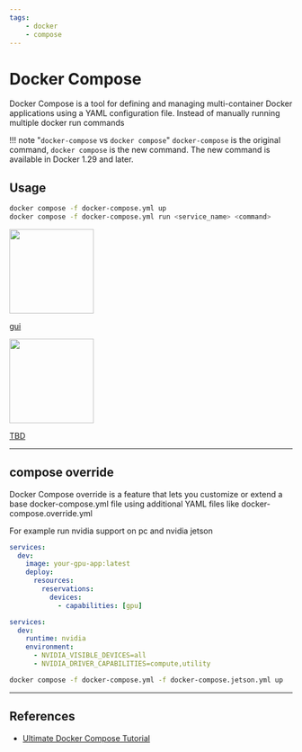 ```yaml
---
tags:
    - docker
    - compose
---
```


# Docker Compose
Docker Compose is a tool for defining and managing multi-container Docker applications using a YAML configuration file. Instead of manually running multiple docker run commands

!!! note "`docker-compose` vs `docker compose`"
    `docker-compose` is the original command, `docker compose` is the new command. 
    The new command is available in Docker 1.29 and later.
    

## Usage     

```bash
docker compose -f docker-compose.yml up
docker compose -f docker-compose.yml run <service_name> <command>
```

<div class="grid-container">
    <div class="grid-item">
        <a href="compose_tips_and_templates">
        <img src="images/tips.png" width="150" height="150">
        <p>gui</p>
        </a>
    </div>
    <div class="grid-item">
    <a href="docker_compose">
        <img src="images/docker_compose.png" width="150" height="150">
        <p>TBD</p>
        </a>
    </div>
    
    
</div>

---

## compose override
Docker Compose override is a feature that lets you customize or extend a base docker-compose.yml file using additional YAML files like docker-compose.override.yml 

For example run nvidia support on pc and nvidia jetson

```yaml title="docker-compose.yaml"
services:
  dev:
    image: your-gpu-app:latest
    deploy:
      resources:
        reservations:
          devices:
            - capabilities: [gpu]

```

```yaml title="docker-compose.jetson.yaml"
services:
  dev:
    runtime: nvidia
    environment:
      - NVIDIA_VISIBLE_DEVICES=all
      - NVIDIA_DRIVER_CAPABILITIES=compute,utility

```

```bash
docker compose -f docker-compose.yml -f docker-compose.jetson.yml up
```

---

## References
- [Ultimate Docker Compose Tutorial](https://youtu.be/SXwC9fSwct8)